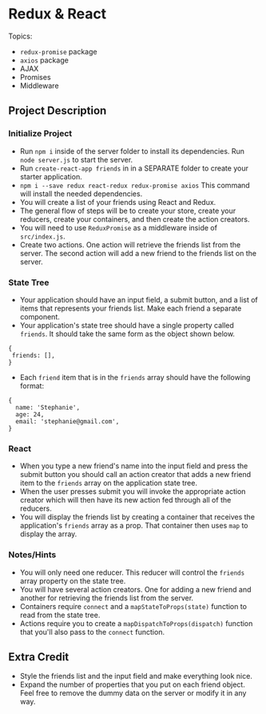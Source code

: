 # Redux & React

Topics:

 * `redux-promise` package
 * `axios` package
 * AJAX
 * Promises
 * Middleware


## Project Description

### Initialize Project
  * Run `npm i` inside of the server folder to install its dependencies.  Run `node server.js` to start the server.
  * Run `create-react-app friends` in in a SEPARATE folder to create your starter application.
  * `npm i --save redux react-redux redux-promise axios` This command will install the needed dependencies.
  * You will create a list of your friends using React and Redux.
  * The general flow of steps will be to create your store, create your reducers, create your containers, and then create the action creators.
  * You will need to use `ReduxPromise` as a middleware inside of `src/index.js`.
  * Create two actions.  One action will retrieve the friends list from the server.  The second action will add a new friend to the friends list on the server.


### State Tree
  * Your application should have an input field, a submit button, and a list of items that represents your friends list.  Make each friend a separate component.
  * Your application's state tree should have a single property called `friends`.  It should take the same form as the object shown below.
   ```
  {
    friends: [],
  }
  ```
  * Each `friend` item that is in the `friends` array should have the following format:
  ```
  {
    name: 'Stephanie',
    age: 24,
    email: 'stephanie@gmail.com',
  }
  ```


### React
  * When you type a new friend's name into the input field and press the submit button you should call an action creator that adds a new friend item to the `friends` array on the application state tree.
  * When the user presses submit you will invoke the appropriate action creator which will then have its new action fed through all of the reducers.
  * You will display the friends list by creating a container that receives the application's `friends` array as a prop.  That container then uses `map` to display the array.


### Notes/Hints
 * You will only need one reducer.  This reducer will control the `friends` array property on the state tree.
 * You will have several action creators.  One for adding a new friend and another for retrieving the friends list from the server.
 * Containers require `connect` and a `mapStateToProps(state)` function to read from the state tree.
 * Actions require you to create a `mapDispatchToProps(dispatch)` function that you'll also pass to the `connect` function.


## Extra Credit
 * Style the friends list and the input field and make everything look nice.
 * Expand the number of properties that you put on each friend object.  Feel free to remove the dummy data on the server or modify it in any way.
